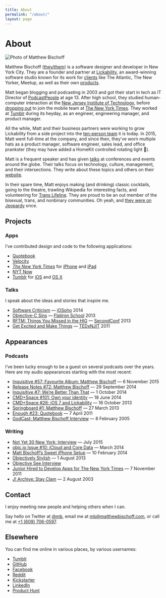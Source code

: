 ```yaml
---
title: About
permalink: "/about/"
layout: page
---
```


# About

![Photo of Matthew Bischoff](https://matthewbischoff.com/uploads/matt-in-the-nomad-smiling.jpg)

Matthew Bischoff ([they/them](https://pronoun.is/they)) is a software designer and developer in New York City. They are a founder and partner at [Lickability](https://lickability.com), an award-winning software studio known for its work for [clients](https://lickability.com/clients) like The Atlantic, The New Yorker, Meetup, as well as their own [products](https://lickability.com/products).

Matt began blogging and podcasting in 2003 and got their start in tech as IT Director of [PodcastPeople](https://www.podcastpeople.com/) at age 13. After high school, they studied human-computer interaction at the [New Jersey Institute of Technology](https://www.njit.edu/), before [dropping out](https://matthewbischoff.com/don-t-go-to-college/) to join the mobile team at [The New York Times](https://www.nytimes.com/). They worked at [Tumblr](https://www.tumblr.com/) during its heyday, as an engineer, engineering manager, and product manager.

All the while, Matt and their business partners were working to grow Lickability from a side project into the [ten-person team](https://lickability.com/about) it is today. In 2015, Matt went full-time at the company, and since then, they’ve worn multiple hats as a product manager, software engineer, sales lead, and office prankster (they may have added a HomeKit controlled rotating light 🚨).

Matt is a frequent speaker and has given [talks](https://matthewbischoff.com/category/talks/) at conferences and events around the globe. Their talks focus on technology, culture, management, and their intersections. They write about these topics and others on their [website](https://matthewbischoff.com).

In their spare time, Matt enjoys making (and drinking) classic cocktails, going to the theatre, trawling Wikipedia for interesting facts, and volunteering for [Trans Lifeline](https://www.translifeline.org/). They are proud to be an out member of the bisexual, trans, and nonbinary communities. Oh yeah, and [they were on Jeopardy](https://www.j-archive.com/showgame.php?game_id=3342) once.

## Projects

### Apps

I’ve contributed design and code to the following applications:

* [Quotebook](http://quotebookapp.com)
* [Velocity](http://velocityapp.com)
* [*The New York Times*](https://nytimes.com) for [iPhone](https://itunes.apple.com/us/app/nytimes-breaking-national/id284862083?mt=8) and [iPad](https://itunes.apple.com/us/app/nytimes-for-ipad-breaking/id357066198?mt=8)
* [NYT Now](https://itunes.apple.com/us/app/nyt-now/id798993249?mt=8)
* [Tumblr](https://tumblr.com) for [iOS](https://itunes.apple.com/us/app/tumblr/id305343404?mt=8) and [OS X](https://itunes.apple.com/us/app/tumblr/id929285034?ls=1&mt=12)

### Talks

I speak about the ideas and stories that inspire me.

* [Software Criticism](https://speakerdeck.com/matthewbischoff/software-criticism) — [iOSoho](http://www.meetup.com/iOSoho/events/145810582/) 2014
* [Objective-C Sins](https://speakerdeck.com/matthewbischoff/objective-c-sins) — [Flatiron School](http://flatironschool.com) 2013
* [RFTM: Things You Missed in the HIG](https://speakerdeck.com/matthewbischoff/rtfm-things-you-missed-in-the-hig) — [SecondConf](http://secondconf.com) 2013
* [Get Excited and Make Things](https://speakerdeck.com/matthewbischoff/get-excited-and-make-things) —  [TEDxNJIT](https://www.youtube.com/watch?v=R1afhypdiBQ) 2011

## Appearances

### Podcasts

I’ve been lucky enough to be a guest on several podcasts over the years. Here are my audio appearances starting with the most recent:

* [Inquisitive #57: Favourite Album: Matthew Bischoff](https://www.relay.fm/inquisitive/57) — 6 November 2015
* [Release Notes #72: Matthew Bischoff](http://releasenotes.tv/72-matthew-bischoff/) — 29 September 2014
* [Inquisitive #7: We’re Better Than That](http://www.relay.fm/inquisitive/7) — 1 October 2014
* [CMD+Space #101: Own your identity](http://5by5.tv/cmdspace/101) — 18 June 2014
* [CMD+Space #26: iOS 7 and Lickability](http://5by5.tv/cmdspace/66) — 16 October 2013
* [Springboard #1: Matthew Bischoff](http://springboardshow.com/episodes/1) — 27 March 2013
* [Enough #23: Quotebook](http://minimalmac.com/enough/#ep23) — 7 April 2011
* [GodCast: Matthew Bischoff Interview](http://www.godcast.org/categories/behindTheScenes/2005/02/08.html#a349) — 8 February 2005

### Writing

* [Not Yet 30 New York: Interview](http://ny30ny.com/matthew-bischoff/) — July 2015
* [objc.io Issue #10: iCloud and Core Data](http://www.objc.io/issue-10/icloud-core-data.html) — March 2014
* [Matt Bischoff’s Sweet iPhone Setup](http://thesweetsetup.com/matt-bischoffs-sweet-iphone-setup/) — 10 February 2014
* [Objectively Stylish](http://open.blogs.nytimes.com/2013/08/01/objectively-stylish/) — 1 August 2013
* [Objective See Interview](http://www.objectivesee.com/matthew.bischoff.html)
* [Junior Hired to Develop Apps for The New York Times](http://www.njit.edu/features/sceneandheard/matt-bischoff.php) — 7 November 2011
* [J! Archive: Stay Clam](http://j-archive.com/help.php#stayclam) — 2 August 2003

## Contact

I enjoy meeting new people and helping others when I can.

Say hello on Twitter at [@mb](https://twitter.com/mb), email me at [mb@matthewbischoff.com](mailto:mb@matthewbischoff.com), or call me at <a href="tel:+16097060597">+1 (609) 706-0597</a>.

## Elsewhere

You can find me online in various places, by various usernames:

* [Tumblr](http://mttb.me)
* [GitHub](https://github.com/mattbischoff)
* [Facebook](https://facebook.com/matthewbischoff)
* [Reddit](http://www.reddit.com/user/matthewbischoff/)
* [Kickstarter](https://www.kickstarter.com/profile/matthewbischoff)
* [LinkedIn](https://www.linkedin.com/in/matthewbischoff/)
* [Product Hunt](https://www.producthunt.com/@mb)
